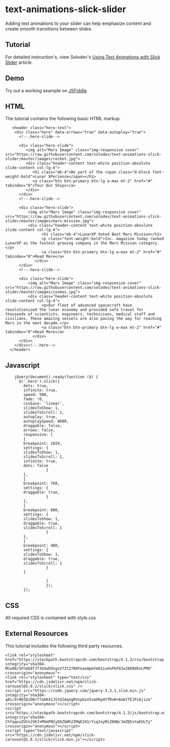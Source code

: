 # text-animations-slick-slider
Adding text animations to your slider can help emphasize content and create smooth transitions between slides.

## Tutorial
For detailed instruction's, view Solodev's [Using Text Animations with Slick Slider](https://www.solodev.com/blog/web-design/using-text-animations-with-slick-slider.stml) article.

## Demo
Try out a working example on [JSFiddle](https://jsfiddle.net/solodev/b1fg3y8d/).

## HTML
The tutorial contains the following basic HTML markup.
```
   <header class="hero-text">
	<div class="hero" data-arrows="true" data-autoplay="true">
	  <!--.hero-slide-->
	
	  <div class="hero-slide">
         <img alt="Mars Image" class="img-responsive cover" src="https://raw.githubusercontent.com/solodev/text-animations-slick-slider/master/images/rocket.jpg">
         <div class="header-content text-white position-absolute slide-content col-lg-4">
            <h1 class="mb-4">Be part of the <span class="d-block font-weight-bold">Lunar XPerience</span></h1>  
            <a class="btn btn-primary btn-lg w-max mt-2" href="#" tabindex="0">Tour Our Ships</a>
         </div>
	  </div>
	  <!--.hero-slide-->
	
	  <div class="hero-slide">
          <img alt="Mars Image" class="img-responsive cover" src="https://raw.githubusercontent.com/solodev/text-animations-slick-slider/master/images/mars-mission.jpg">
          <div class="header-content text-white position-absolute slide-content col-lg-4">
                <h1 class="mb-4">LunarXP Voted Best Mars Mission</h1>  
                <p class="font-weight-bold">Inc. magazine today ranked LunarXP as the fastest growing company in the Mars Mission category.</p>
                <a class="btn btn-primary btn-lg w-max mt-2" href="#" tabindex="0">Read More</a>
             </div>
	  </div>
	  <!--.hero-slide-->
	
	  <div class="hero-slide">
          <img alt="Mars Image" class="img-responsive cover" src="https://raw.githubusercontent.com/solodev/text-animations-slick-slider/master/images/cosmos.jpg">
          <div class="header-content text-white position-absolute slide-content col-lg-4">
                <p>Our fleet of advanced spacecraft have revolutionized the lunar economy and provided safe travel for thousands of scientists, engineers, technicians, medical staff and civilians. These amazing vessels are also paving the way for reaching Mars in the next decade.</p>  
				<a class="btn btn-primary btn-lg w-max mt-2" href="#" tabindex="0">Read More</a>
			</div>
	  </div>
	</div><!--.hero-->
  </header>	
```
## Javascript
```
	jQuery(document).ready(function ($) {
	  $('.hero').slick({
		dots: true,
        infinite: true,
        speed: 500,
        fade: !0,
        cssEase: 'linear',
		slidesToShow: 1,
		slidesToScroll: 1,
        autoplay: true,
		autoplaySpeed: 8000,
        draggable: false,
		arrows: false,
		responsive: [
	    {
		breakpoint: 1024,
		settings: {
		slidesToShow: 1,
		slidesToScroll: 1,
        infinite: true,
		dots: false
		          }
        },
        {
		breakpoint: 768,
		settings: {
        draggable: true,
		          }
		},
		{
		breakpoint: 600,
		settings: {
        slidesToShow: 1,
        draggable: true,
		slidesToScroll: 1
			      }
		},
		{
		breakpoint: 480,
		settings: {
        slidesToShow: 1,
        draggable: true,
		slidesToScroll: 1
		          }
		}
	
			      ]
                  });
        });		
```

## CSS
All required CSS is contained with style.css

## External Resources
This tutorial includes the following third party resources.

```
<link rel="stylesheet" href="https://stackpath.bootstrapcdn.com/bootstrap/4.1.3/css/bootstrap.min.css" integrity="sha384-MCw98/SFnGE8fJT3GXwEOngsV7Zt27NXFoaoApmYm81iuXoPkFOJwJ8ERdknLPMO" crossorigin="anonymous">
<link rel="stylesheet" type="text/css" href="https://cdn.jsdelivr.net/npm/slick-carousel@1.8.1/slick/slick.css" />
<script src="https://code.jquery.com/jquery-3.3.1.slim.min.js" integrity="sha384-q8i/X+965DzO0rT7abK41JStQIAqVgRVzpbzo5smXKp4YfRvH+8abtTE1Pi6jizo" crossorigin="anonymous"></script>
<script src="https://stackpath.bootstrapcdn.com/bootstrap/4.1.3/js/bootstrap.min.js" integrity="sha384-ChfqqxuZUCnJSK3+MXmPNIyE6ZbWh2IMqE241rYiqJxyMiZ6OW/JmZQ5stwEULTy" crossorigin="anonymous"></script>
<script type="text/javascript" src="https://cdn.jsdelivr.net/npm/slick-carousel@1.8.1/slick/slick.min.js"></script>
```